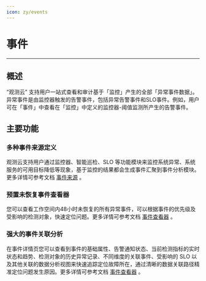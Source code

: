 ```yaml
---
icon: zy/events
---
```

# 事件
---

## 概述

“观测云” 支持用户一站式查看和审计基于「监控」产生的全部「异常事件数据」。异常事件是由监控器触发的告警事件，包括异常告警事件和SLO事件。例如，用户可在「事件」中查看在「监控」中定义的监控器-阈值监测所产生的告警事件。

## 主要功能

### 多种事件来源定义

观测云支持用户通过监控器、智能巡检、SLO 等功能模块来监控系统异常、系统服务的可用目标降低等现象，基于监控的结果都会生成事件汇聚到事件分析模块。更多详情可参考文档 [事件来源](generating.md) 。

### 预置未恢复事件查看器
您可以查看工作空间内48小时未恢复的所有异常事件，可以根据事件的优先级及受影响的检测对象，快速定位问题。更多详情可参考文档 [事件查看器](explorer/index.md) 。

### 强大的事件关联分析
在事件详情页您可以查看到事件的基础属性、告警通知状态、当前检测指标的实时状态和趋势、检测对象的历史异常记录、不同维度的关联事件、受影响的 SLO 以及其他关联的数据分析视图来快速追踪定位故障所在，通过清晰的数据关联路径精准定位问题发生原因。更多详情可参考文档 [事件查看器](explorer/index.md) 。